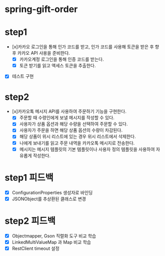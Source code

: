 # spring-gift-order
# step1
- [x]카카오 로그인을 통해 인가 코드를 받고, 인가 코드를 사용해 토큰을 받은 후 향후 카카오 API 사용을 준비한다.
    - [x] 카카오계정 로그인을 통해 인증 코드를 받는다.
    - [x] 토큰 받기를 읽고 액세스 토큰을 추출한다.
- [x] 테스트 구현
# step2
- [x]카카오톡 메시지 API를 사용하여 주문하기 기능을 구현한다.
    - [x] 주문할 때 수령인에게 보낼 메시지를 작성할 수 있다.
    - [x] 사용자가 상품 옵션과 해당 수량을 선택하여 주문할 수 있다.
    - [x] 사용자가 주문을 하면 해당 상품 옵션의 수량이 차감된다.
    - [x] 해당 상품이 위시 리스트에 있는 경우 위시 리스트에서 삭제한다.
    - [x] 나에게 보내기를 읽고 주문 내역을 카카오톡 메시지로 전송한다.
    - [x] 메시지는 메시지 템플릿의 기본 템플릿이나 사용자 정의 템플릿을 사용하여 자유롭게 작성한다.
# step1 피드백
- [x] ConfigurationProperties 생성자로 바인딩
- [x] JSONObject를 추상환된 클래스로 변경
# step2 피드백
- [x] Objectmapper, Gson 직렬화 도구 비교 학습
- [x] LinkedMultiValueMap 과 Map 비교 학습
- [x] RestClient timeout 설정